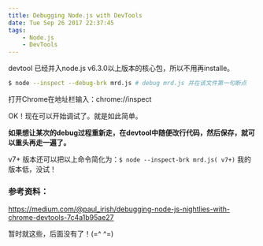 ```yaml
---
title: Debugging Node.js with DevTools
date: Tue Sep 26 2017 22:37:45
tags:
	- Node.js
	- DevTools
---
```

devtool 已经并入node.js v6.3.0以上版本的核心包，所以不用再installe。
``` bash
$ node --inspect --debug-brk mrd.js # debug mrd.js 并在该文件第一句断点
```
打开Chrome在地址栏输入：chrome://inspect 

OK！现在可以开始调试了。就是如此简单。

**如果想让某次的debug过程重新走，在devtool中随便改行代码，然后保存，就可以重头再走一遍了。**

v7+ 版本还可以把以上命令简化为：`$ node --inspect-brk mrd.js( v7+)`
我的版本低，没试！

### 参考资料：
https://medium.com/@paul_irish/debugging-node-js-nightlies-with-chrome-devtools-7c4a1b95ae27


暂时就这些，后面没有了！(=^ ^=)

